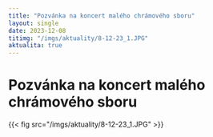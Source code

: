```yaml
---
title: "Pozvánka na koncert malého chrámového sboru"
layout: single
date: 2023-12-08
titimg: "/imgs/aktuality/8-12-23_1.JPG"
aktualita: true
---
```

# Pozvánka na koncert malého chrámového sboru

{{< fig src="/imgs/aktuality/8-12-23_1.JPG" >}}